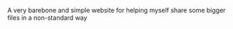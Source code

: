 A very barebone and simple website for helping myself share some bigger files in a non-standard way
